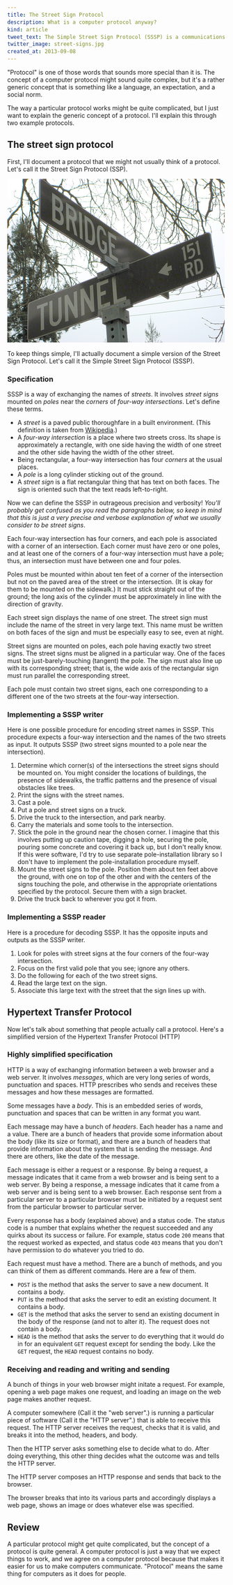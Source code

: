 ```yaml
---
title: The Street Sign Protocol
description: What is a computer protocol anyway?
kind: article
tweet_text: The Simple Street Sign Protocol (SSSP) is a communications protocol used to orient humans to their location within a street grid http://thomaslevine.com/!/street-sign-protocol
twitter_image: street-signs.jpg
created_at: 2013-09-08
---
```

"Protocol" is one of those words that sounds more special than it is.
The concept of a computer protocol might sound quite complex, but
it's a rather generic concept that is something like a language,
an expectation, and a social norm.

The way a particular protocol works might be quite complicated, but
I just want to explain the generic concept of a protocol. I'll explain
this through two example protocols.

## The street sign protocol 
First, I'll document a protocol that we might not usually think of a
protocol. Let's call it the Street Sign Protocol (SSP).

![Street signs](street-signs.jpg)
<!-- http://farm3.staticflickr.com/2132/2302062601_dd0f89779d.jpg
     http://oaklandwiki.org/Street_Signs -->

To keep things simple, I'll actually document a simple version of the
Street Sign Protocol. Let's call it the Simple Street Sign Protocol (SSSP).

### Specification
SSSP is a way of exchanging the names of *streets*. It involves
*street signs* mounted on *poles* near the *corners* of
*four-way intersections*. Let's define these terms.

* A *street* is a paved public thoroughfare in a built environment.
    (This definition is taken from [Wikipedia](http://en.wikipedia.org/wiki/Street).)
* A *four-way intersection* is a place where two streets cross.
    Its shape is approximately a rectangle, with one side having the
    width of one street and the other side having the width of the
    other street.
* Being rectangular, a four-way intersection has four *corners* at the
    usual places.
* A *pole* is a long cylinder sticking out of the ground.
* A *street sign* is a flat rectangular thing that has text on both faces.
    The sign is oriented such that the text reads left-to-right.

Now we can define the SSSP in outrageous precision and verbosity! *You'll probably
get confused as you read the paragraphs below, so keep in mind that this is just
a very precise and verbose explanation of what we usually consider to be street signs*.

Each four-way intersection has four corners, and each pole is associated with
a corner of an intersection. Each corner must have zero or one poles, and at least
one of the corners of a four-way intersection must have a pole; thus, an
intersection must have between one and four poles.

Poles must be mounted within about ten feet of a corner of the intersection
but not on the paved area of the street or the intersection. (It is okay for them
to be mounted on the sidewalk.) It must stick straight out of the ground; the long
axis of the cylinder must be approximately in line with the direction of gravity.

Each street sign displays the name of one street. The street sign must include the
name of the street in very large text. This name must be written on both faces of
the sign and must be especially easy to see, even at night.

Street signs are mounted on poles, each pole having exactly two street signs.
The street signs must be aligned in a particular way. One of the faces must be
just-barely-touching (tangent) the pole. The sign must also line up with its
corresponding street; that is, the wide axis of the rectangular sign must run
parallel the corresponding street.

Each pole must contain two street signs, each one corresponding to a different
one of the two streets at the four-way intersection.

### Implementing a SSSP writer
Here is one possible procedure for encoding street names in SSSP. This procedure
expects a four-way intersection and the names of the two streets as input. It
outputs SSSP (two street signs mounted to a pole near the intersection).

1. Determine which corner(s) of the intersections the street signs should be
    mounted on. You might consider the locations of buildings, the presence
    of sidewalks, the traffic patterns and the presence of visual obstacles
    like trees.
2. Print the signs with the street names.
3. Cast a pole.
4. Put a pole and street signs on a truck.
5. Drive the truck to the intersection, and park nearby.
6. Carry the materials and some tools to the intersection.
7. Stick the pole in the ground near the chosen corner. I imagine that this
    involves putting up caution tape, digging a hole, securing the pole, pouring
    some concrete and covering it back up, but I don't really know. If this were
    software, I'd try to use separate pole-installation library so I don't have
    to implement the pole-installation procedure myself.
8. Mount the street signs to the pole. Position them about ten feet above the ground,
    with one on top of the other and with the centers of the signs touching the pole,
    and otherwise in the appropriate orientations specified by the protocol. Secure
    them with a sign bracket.
9. Drive the truck back to wherever you got it from.

### Implementing a SSSP reader
Here is a procedure for decoding SSSP. It has the opposite inputs and outputs as
the SSSP writer.

1. Look for poles with street signs at the four corners of the four-way intersection.
2. Focus on the first valid pole that you see; ignore any others.
3. Do the following for each of the two street signs.
  1. Read the large text on the sign.
  2. Associate this large text with the street that the sign lines up with.

## Hypertext Transfer Protocol
Now let's talk about something that people actually call a protocol.
Here's a simplified version of the Hypertext Transfer Protocol (HTTP)

### Highly simplified specification
HTTP is a way of exchanging information between a web browser and a web server.
It involves *messages*, which are very long series of words, punctuation and
spaces. HTTP prescribes who sends and receives these messages and how these
messages are formatted.

Some messages have a *body*. This is an embedded series of words, punctuation
and spaces that can be written in any format you want.

Each message may have a bunch of *headers*. Each header has a name and a value.
There are a bunch of headers that provide some information about the body
(like its size or format), and there are a bunch of headers that provide
information about the system that is sending the message. And there are others,
like the date of the message.

Each message is either a request or a response. By being a request, a message
indicates that it came from a web browser and is being sent to a web server.
By being a response, a message indicates that it came from a web server and
is being sent to a web browser. Each response sent from a particular server
to a particular browser must be initiated by a request sent from the
particular browser to particular server.

Every response has a body (explained above) and a status code. The status code
is a number that explains whether the request succeeded and any quirks about its
success or failure. For example, status code `200` means that the request worked
as expected, and status code `403` means that you don't have permission to do
whatever you tried to do.

Each request must have a method. There are a bunch of methods, and you can think
of them as different commands. Here are a few of them.

* `POST` is the method that asks the server to save a new document.
    It contains a body.
* `PUT` is the method that asks the server to edit an existing document.
    It contains a body.
* `GET` is the method that asks the server to send an existing document in the
    body of the response (and not to alter it). The request does not contain a body.
* `HEAD` is the method that asks the server to do everything that it would do in
    for an equivalent `GET` request except for sending the body. Like the `GET`
    request, the `HEAD` request contains no body.

### Receiving and reading and writing and sending
A bunch of things in your web browser might initate a request. For example, opening
a web page makes one request, and loading an image on the web page makes another request.

A computer somewhere (Call it the "web server".) is running a particular piece of software
(Call it the "HTTP server".) that is able to receive this request.
The HTTP server receives the request, checks that it is valid, and breaks it into the
method, headers, and body.

Then the HTTP server asks something else to decide what to do.
After doing everything, this other thing decides what the outcome was and tells the HTTP server.

The HTTP server composes an HTTP response and
sends that back to the browser.

The browser breaks that into its various parts and accordingly displays a web page,
shows an image or does whatever else was specified.

## Review
A particular protocol might get quite complicated, but the concept of a protocol
is quite general.
A computer protocol is just a way that we expect things to work, and we agree on a
computer protocol because that makes it easier for us to make computers communicate.
"Protocol" means the same thing for computers as it does for people.
